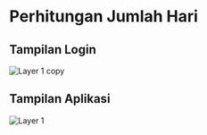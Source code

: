 # Perhitungan Jumlah Hari
## Tampilan Login
![Layer 1 copy](https://user-images.githubusercontent.com/90718856/198613145-221e2f95-a10e-44b8-829b-c48bcdf7e0fb.png)
## Tampilan Aplikasi
![Layer 1](https://user-images.githubusercontent.com/90718856/198613275-1fd6b9e5-8116-4a4c-bed4-75e461f374e3.png)
